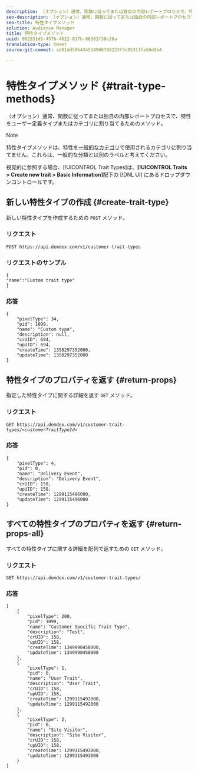 ```yaml
---
description: （オプション）通常、関数に従ってまたは独自の内部レポートプロセスで、特性をユーザー定義タイプまたはカテゴリに割り当てるためのメソッド。
seo-description: （オプション）通常、関数に従ってまたは独自の内部レポートプロセスで、特性をユーザー定義タイプまたはカテゴリに割り当てるためのメソッド。
seo-title: 特性タイプメソッド
solution: Audience Manager
title: 特性タイプメソッド
uuid: 082931d5-457b-4622-817b-86303f38c26a
translation-type: tm+mt
source-git-commit: ad81dd596434534906788223f3c9531ffa50d9b4

---
```



# 特性タイプメソッド {#trait-type-methods}

（オプション）通常、関数に従ってまたは独自の内部レポートプロセスで、特性をユーザー定義タイプまたはカテゴリに割り当てるためのメソッド。

<!-- c_rest_api_trait_types_intro.xml -->

>[!NOTE]
>
>特性タイプメソッドは、特性を[一般的なカテゴリ](../../api/rest-api-main/aam-api-taxonomy.md#taxonomic-api-methods)で使用されるカテゴリに割り当てません。これらは、一般的な分類とは別のラベルと考えてください。

視覚的に参照する場合、[!UICONTROL Trait Types]は、**[!UICONTROL Traits > Create new trait > Basic Information]**&#x200B;配下の [!DNL UI] にあるドロップダウンコントロールです。

## 新しい特性タイプの作成 {#create-trait-type}

新しい特性タイプを作成するための `POST` メソッド。

<!-- r_rest_api_create_trait_type.xml -->

### リクエスト

`POST https://api.demdex.com/v1/customer-trait-types`

### リクエストのサンプル

```
{
"name":"Custom trait type"
}
```

### 応答

```
{
    "pixelType": 34,
    "pid": 1099,
    "name": "Custom type",
    "description": null,
    "crUID": 694,
    "upUID": 694,
    "createTime": 1358297352000,
    "updateTime": 1358297352000
}
```

## 特性タイプのプロパティを返す {#return-props}

指定した特性タイプに関する詳細を返す `GET` メソッド。

<!-- r_rest_api_get_trait_type.xml -->

### リクエスト

`GET https://api.demdex.com/v1/customer-trait-types/`*`<customerTraitTypeId>`*

### 応答

```
{
    "pixelType": 4,
    "pid": 0,
    "name": "Delivery Event",
    "description": "Delivery Event",
    "crUID": 158,
    "upUID": 158,
    "createTime": 1299115496000,
    "updateTime": 1299115496000
}
```

## すべての特性タイプのプロパティを返す {#return-props-all}

すべての特性タイプに関する詳細を配列で返すための `GET` メソッド。

<!-- r_rest_api_get_trait_types.xml -->

### リクエスト

`GET https://api.demdex.com/v1/customer-trait-types/`

### 応答

```
[
    {
        "pixelType": 200,
        "pid": 1099,
        "name": "Customer Specific Trait Type",
        "description": "Test",
        "crUID": 158,
        "upUID": 158,
        "createTime": 1349990458000,
        "updateTime": 1349990458000
    },
    {
        "pixelType": 1,
        "pid": 0,
        "name": "User Trait",
        "description": "User Trait",
        "crUID": 158,
        "upUID": 158,
        "createTime": 1299115492000,
        "updateTime": 1299115492000
    },
    {
        "pixelType": 2,
        "pid": 0,
        "name": "Site Visitor",
        "description": "Site Visitor",
        "crUID": 158,
        "upUID": 158,
        "createTime": 1299115493000,
        "updateTime": 1299115493000
    }
]
```
